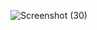 
![Screenshot (30)](https://user-images.githubusercontent.com/115928747/225266293-12f57b78-d151-4ca9-ab93-85ca3fcc5119.png)

